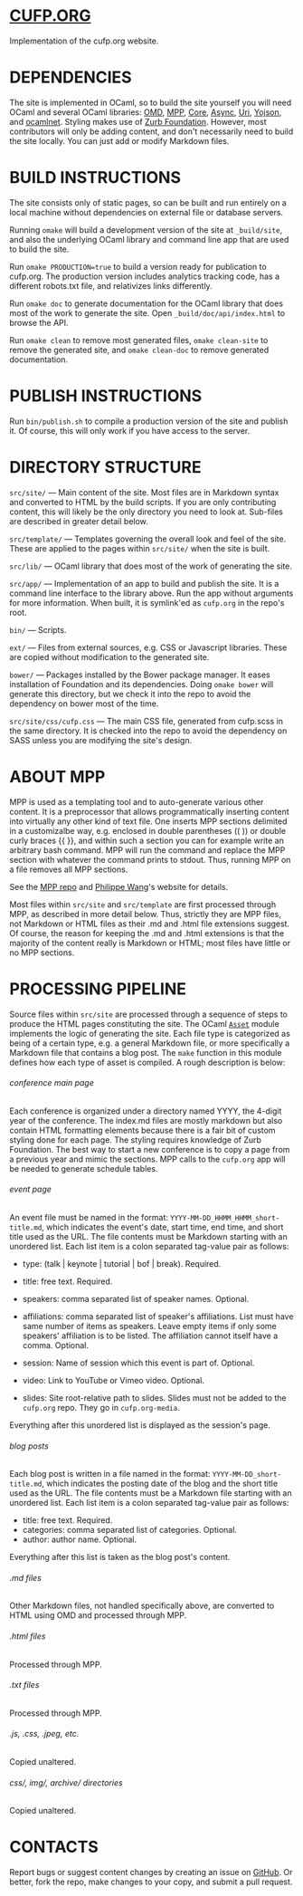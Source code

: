 [CUFP.ORG](http://cufp.org)
===========================
Implementation of the cufp.org website.


DEPENDENCIES
============
The site is implemented in OCaml, so to build the site yourself you
will need OCaml and several OCaml libraries:
[OMD](https://github.com/ocaml/omd),
[MPP](https://github.com/pw374/MPP-language-blender),
[Core](https://github.com/janestreet/core),
[Async](https://github.com/janestreet/async),
[Uri](https://github.com/mirage/ocaml-uri/),
[Yojson](http://mjambon.com/yojson.html), and
[ocamlnet](http://projects.camlcity.org/projects/ocamlnet.html). Styling
makes use of [Zurb Foundation](http://foundation.zurb.com/). However, most
contributors will only be adding content, and don't necessarily need
to build the site locally. You can just add or modify Markdown files.


BUILD INSTRUCTIONS
==================
The site consists only of static pages, so can be built and run
entirely on a local machine without dependencies on external file or
database servers.

Running `omake` will build a development version of the site at
`_build/site`, and also the underlying OCaml library and command line
app that are used to build the site.

Run `omake PRODUCTION=true` to build a version ready for publication
to cufp.org. The production version includes analytics tracking code,
has a different robots.txt file, and relativizes links differently.

Run `omake doc` to generate documentation for the OCaml library that
does most of the work to generate the site. Open
`_build/doc/api/index.html` to browse the API.

Run `omake clean` to remove most generated files, `omake clean-site`
to remove the generated site, and `omake clean-doc` to remove
generated documentation.


PUBLISH INSTRUCTIONS
====================
Run `bin/publish.sh` to compile a production version of the site and
publish it. Of course, this will only work if you have access to the
server.


DIRECTORY STRUCTURE
===================
`src/site/` — Main content of the site. Most files are in Markdown
syntax and converted to HTML by the build scripts. If you are only
contributing content, this will likely be the only directory you need
to look at. Sub-files are described in greater detail below.

`src/template/` — Templates governing the overall look and feel of the
site. These are applied to the pages within `src/site/` when the site
is built.

`src/lib/` — OCaml library that does most of the work of generating
the site.

`src/app/` — Implementation of an app to build and publish the
site. It is a command line interface to the library above. Run the app
without arguments for more information. When built, it is symlink'ed
as `cufp.org` in the repo's root.

`bin/` — Scripts.

`ext/` — Files from external sources, e.g. CSS or Javascript
libraries. These are copied without modification to the generated
site.

`bower/` — Packages installed by the Bower package manager. It eases
installation of Foundation and its dependencies. Doing `omake bower`
will generate this directory, but we check it into the repo to avoid
the dependency on bower most of the time.

`src/site/css/cufp.css` — The main CSS file, generated from cufp.scss
in the same directory. It is checked into the repo to avoid the
dependency on SASS unless you are modifying the site's design.


ABOUT MPP
=========
MPP is used as a templating tool and to auto-generate various other
content. It is a preprocessor that allows programmatically inserting
content into virtually any other kind of text file. One inserts MPP
sections delimited in a customizalbe way, e.g. enclosed in double
parentheses (( )) or double curly braces {{ }}, and within such a
section you can for example write an arbitrary bash command. MPP will
run the command and replace the MPP section with whatever the command
prints to stdout. Thus, running MPP on a file removes all MPP
sections.

See the [MPP repo](https://github.com/pw374/MPP-language-blender) and
[Philippe Wang](http://pw374.github.io/)'s website for details.

Most files within `src/site` and `src/template` are first processed
through MPP, as described in more detail below. Thus, strictly they
are MPP files, not Markdown or HTML files as their .md and .html file
extensions suggest. Of course, the reason for keeping the .md and
.html extensions is that the majority of the content really is
Markdown or HTML; most files have little or no MPP sections.


PROCESSING PIPELINE
===================
Source files within `src/site` are processed through a sequence of
steps to produce the HTML pages constituting the site. The OCaml
[`Asset`](https://github.com/CUFP/cufp.org/blob/master/src/lib/cufp_asset.mli)
module implements the logic of generating the site. Each file type is
categorized as being of a certain type, e.g. a general Markdown file,
or more specifically a Markdown file that contains a blog post. The
`make` function in this module defines how each type of asset is
compiled. A rough description is below:

###### conference main page
Each conference is organized under a directory named YYYY, the 4-digit
year of the conference. The index.md files are mostly markdown but
also contain HTML formatting elements because there is a fair bit of
custom styling done for each page. The styling requires knowledge of
Zurb Foundation. The best way to start a new conference is to copy a
page from a previous year and mimic the sections. MPP calls to the
`cufp.org` app will be needed to generate schedule tables.

###### event page
An event file must be named in the format:
`YYYY-MM-DD_HHMM_HHMM_short-title.md`, which indicates the event's
date, start time, end time, and short title used as the URL. The file
contents must be Markdown starting with an unordered list. Each list
item is a colon separated tag-value pair as follows:

- type: (talk | keynote | tutorial | bof | break). Required.

- title: free text. Required.

- speakers: comma separated list of speaker names. Optional.

- affiliations: comma separated list of speaker's affiliations. List
  must have same number of items as speakers. Leave empty items if
  only some speakers' affiliation is to be listed. The affiliation
  cannot itself have a comma. Optional.

- session: Name of session which this event is part of. Optional.

- video: Link to YouTube or Vimeo video. Optional.

- slides: Site root-relative path to slides. Slides must not be added
  to the `cufp.org` repo. They go in `cufp.org-media`.

Everything after this unordered list is displayed as the session's
page.

###### blog posts
Each blog post is written in a file named in the format:
`YYYY-MM-DD_short-title.md`, which indicates the posting date of the
blog and the short title used as the URL. The file contents must be a
Markdown file starting with an unordered list. Each list item is a
colon separated tag-value pair as follows:

- title: free text. Required.
- categories: comma separated list of categories. Optional.
- author: author name. Optional.

Everything after this list is taken as the blog post's content.

###### .md files
Other Markdown files, not handled specifically above, are converted to
HTML using OMD and processed through MPP.

###### .html files
Processed through MPP.

###### .txt files
Processed through MPP.

###### .js, .css, .jpeg, etc.
Copied unaltered.

###### css/, img/, archive/ directories
Copied unaltered.


CONTACTS
========
Report bugs or suggest content changes by creating an issue on
[GitHub](https://github.com/cufp/cufp.org). Or better, fork the repo,
make changes to your copy, and submit a pull request.
